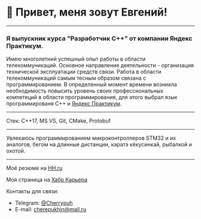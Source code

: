 # 👋 Привет, меня зовут Евгений!
___
### Я выпускник курса "Разработчик С++" от компании Яндекс Практикум.

Имею многолетний успешный опыт работы в области телекоммуникаций. Основное направление деятельности - организация технической эксплуатации средств связи. Работа в области телекоммуникаций самым тесным образом связана с программированием. В определенный момент времени возникла необходимость повысить уровень своих профессиональных компетеций в области программирования, для этого выбрал язык программированя С++ и [Яндекс Практикум](https://practicum.yandex.ru/cpp/).
___
Стек: С++17, MS VS, Git, CMake, Protobuf
___
Увлекаюсь программированием микроконтроллеров STM32 и их аналогов, бегом на длинные дистанции, каратэ кёкусинкай, рыбалкой и охотой.
___

Моё резюме на [HH.ru](https://arkhangelsk.hh.ru/resume/2108221aff0b1f65d60039ed1f335877784245)

Моя страница на [Хабр Карьера](https://career.habr.com/cherrypuh)

Контакты для связи:
+ Telegram: [@Cherrypuh](https://t.me/Cherrypuh)
+ E-mail: <cherepukhin@mail.ru>
<!--
**Evgeny-Cherepukhin/Evgeny-Cherepukhin** is a ✨ _special_ ✨ repository because its `README.md` (this file) appears on your GitHub profile.

Here are some ideas to get you started:

- 🔭 I’m currently working on ...
- 🌱 I’m currently learning ...
- 👯 I’m looking to collaborate on ...
- 🤔 I’m looking for help with ...
- 💬 Ask me about ...
- 📫 How to reach me: ...
- 😄 Pronouns: ...
- ⚡ Fun fact: ...
-->
